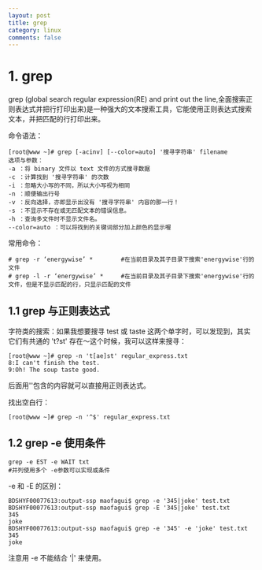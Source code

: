 ```yaml
---
layout: post
title: grep
category: linux
comments: false
---
```


# 1. grep

grep (global search regular expression(RE) and print out the line,全面搜索正则表达式并把行打印出来)是一种强大的文本搜索工具，它能使用正则表达式搜索文本，并把匹配的行打印出来。

命令语法：

    [root@www ~]# grep [-acinv] [--color=auto] '搜寻字符串' filename
    选项与参数：
    -a ：将 binary 文件以 text 文件的方式搜寻数据
    -c ：计算找到 '搜寻字符串' 的次数
    -i ：忽略大小写的不同，所以大小写视为相同
    -n ：顺便输出行号
    -v ：反向选择，亦即显示出没有 '搜寻字符串' 内容的那一行！
    -s ：不显示不存在或无匹配文本的错误信息。
    -h ：查询多文件时不显示文件名。
    --color=auto ：可以将找到的关键词部分加上颜色的显示喔

常用命令：

    # grep -r ‘energywise’ *        #在当前目录及其子目录下搜索'energywise'行的文件
    # grep -l -r ‘energywise’ *     #在当前目录及其子目录下搜索'energywise'行的文件，但是不显示匹配的行，只显示匹配的文件

## 1.1 grep 与正则表达式

字符类的搜索：如果我想要搜寻 test 或 taste 这两个单字时，可以发现到，其实它们有共通的 't?st' 存在～这个时候，我可以这样来搜寻：

    [root@www ~]# grep -n 't[ae]st' regular_express.txt
    8:I can't finish the test.
    9:Oh! The soup taste good.

后面用''包含的内容就可以直接用正则表达式。

找出空白行：

    [root@www ~]# grep -n '^$' regular_express.txt

## 1.2 grep -e 使用条件

    grep -e EST -e WAIT txt
    #并列使用多个 -e参数可以实现或条件

-e 和 -E 的区别：

    BDSHYF00077613:output-ssp maofagui$ grep -e '345|joke' test.txt
    BDSHYF00077613:output-ssp maofagui$ grep -E '345|joke' test.txt
    345
    joke
    BDSHYF00077613:output-ssp maofagui$ grep -e '345' -e 'joke' test.txt
    345
    joke

注意用 -e 不能结合 '|' 来使用。



